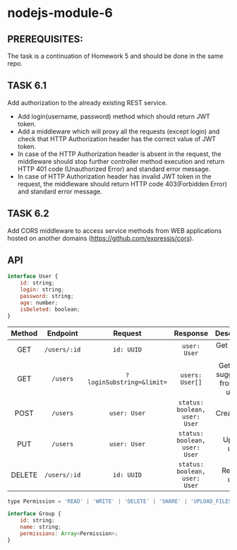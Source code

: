 # nodejs-module-6

## PREREQUISITES:

The task is a continuation of Homework 5 and should be done in the same repo.

## TASK 6.1

Add authorization to the already existing REST service.
-   Add login(username, password) method which should return JWT token.
-   Add a middleware which will proxy all the requests (except login) and check that HTTP Authorization header has the correct value of JWT token.
-   In case of the HTTP Authorization header is absent in the request, the middleware should stop further controller method execution and return HTTP 401 code (Unauthorized Error) and standard error message.
-   In case of HTTP Authorization header has invalid JWT token in the request, the middleware should return HTTP code 403(Forbidden Error) and standard error message.

## TASK 6.2

Add CORS middleware to access service methods from WEB applications hosted on another domains (https://github.com/expressjs/cors).

## API

```javascript
interface User {
    id: string;
    login: string;
    password: string;
    age: number;
    isDeleted: boolean;
}
```

| Method |   Endpoint   |          Request          |           Response            |              Description               |
| :----: | :----------: | :-----------------------: | :---------------------------: | :------------------------------------: |
|  GET   | `/users/:id` |        `id: UUID`         |         `user: User`          |             Get user by id             |
|  GET   |   `/users`   | `?loginSubstring=&limit=` |        `users: User[]`        | Get auto-suggest list from limit users |
|  POST  |   `/users`   |       `user: User`        | `status: boolean, user: User` |              Create user               |
|  PUT   |   `/users`   |       `user: User`        | `status: boolean, user: User` |              Update user               |
| DELETE | `/users/:id` |        `id: UUID`         | `status: boolean, user: User` |              Remove user               |

```javascript
type Permission = 'READ' | 'WRITE' | 'DELETE' | 'SHARE' | 'UPLOAD_FILES';

interface Group {
    id: string;
    name: string;
    permissions: Array<Permission>;
}
```
